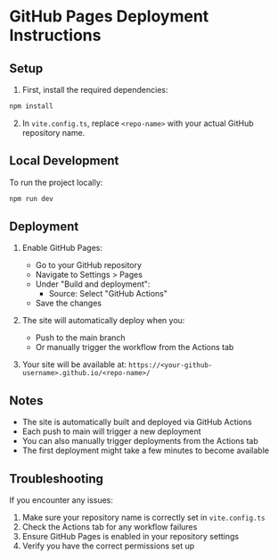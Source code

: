 # GitHub Pages Deployment Instructions

## Setup

1. First, install the required dependencies:
```bash
npm install
```

2. In `vite.config.ts`, replace `<repo-name>` with your actual GitHub repository name.

## Local Development

To run the project locally:
```bash
npm run dev
```

## Deployment

1. Enable GitHub Pages:
   - Go to your GitHub repository
   - Navigate to Settings > Pages
   - Under "Build and deployment":
     - Source: Select "GitHub Actions"
   - Save the changes

2. The site will automatically deploy when you:
   - Push to the main branch
   - Or manually trigger the workflow from the Actions tab

3. Your site will be available at: `https://<your-github-username>.github.io/<repo-name>/`

## Notes

- The site is automatically built and deployed via GitHub Actions
- Each push to main will trigger a new deployment
- You can also manually trigger deployments from the Actions tab
- The first deployment might take a few minutes to become available

## Troubleshooting

If you encounter any issues:
1. Make sure your repository name is correctly set in `vite.config.ts`
2. Check the Actions tab for any workflow failures
3. Ensure GitHub Pages is enabled in your repository settings
4. Verify you have the correct permissions set up
